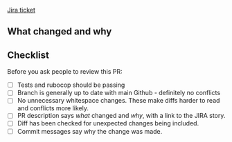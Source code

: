 [Jira ticket](https://dsdmoj.atlassian.net/browse/EL-XXX)

## What changed and why

<!-- fill this in -->

## Checklist

Before you ask people to review this PR:

- [ ] Tests and rubocop should be passing
- [ ] Branch is generally up to date with main Github - definitely no conflicts
- [ ] No unnecessary whitespace changes. These make diffs harder to read and conflicts more likely.
- [ ] PR description says *what* changed and *why*, with a link to the JIRA story.
- [ ] Diff has been checked for unexpected changes being included.
- [ ] Commit messages say why the change was made.
